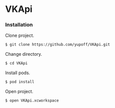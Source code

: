 # VKApi
### Installation
Clone project.
```sh
$ git clone https://github.com/yupoff/VKApi.git
```
Change directory.
```sh
$ cd VKApi
```
Install pods.
```sh
$ pod install
```
Open project.
```sh
$ open VKApi.xcworkspace
```

